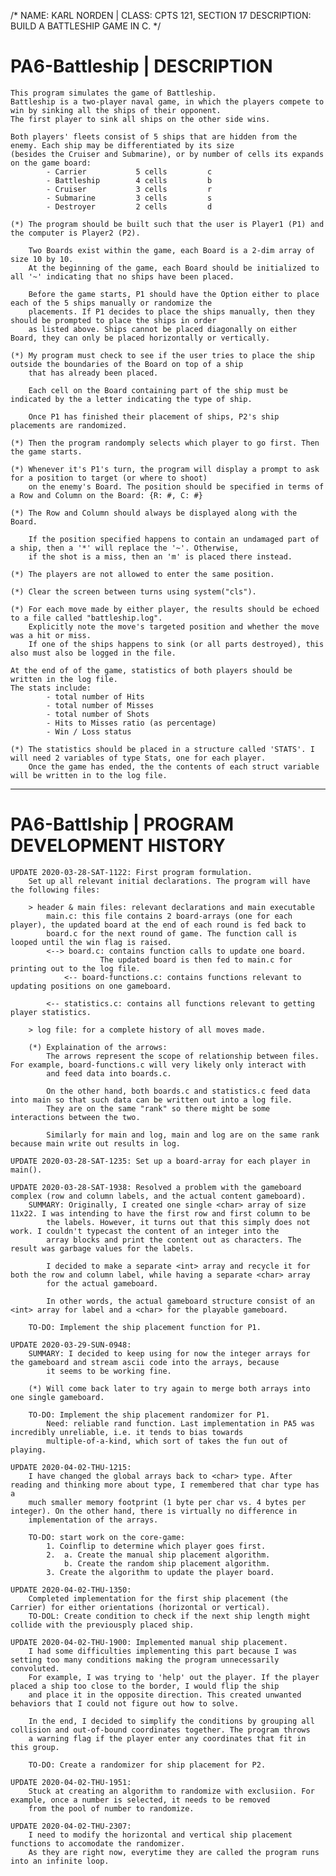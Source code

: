 /*
	NAME: KARL NORDEN | CLASS: CPTS 121, SECTION 17
	DESCRIPTION: BUILD A BATTLESHIP GAME IN C.
*/

# PA6-Battleship | DESCRIPTION
	This program simulates the game of Battleship.
	Battleship is a two-player naval game, in which the players compete to win by sinking all the ships of their opponent.
	The first player to sink all ships on the other side wins.

	Both players' fleets consist of 5 ships that are hidden from the enemy. Each ship may be differentiated by its size
	(besides the Cruiser and Submarine), or by number of cells its expands on the game board:
			- Carrier			5 cells			c
			- Battleship		4 cells			b
			- Cruiser			3 cells			r
			- Submarine			3 cells			s
			- Destroyer			2 cells			d
		
	(*)	The program should be built such that the user is Player1 (P1) and the computer is Player2 (P2).

		Two Boards exist within the game, each Board is a 2-dim array of size 10 by 10.
		At the beginning of the game, each Board should be initialized to all '~' indicating that no ships have been placed.

		Before the game starts, P1 should have the Option either to place each of the 5 ships manually or randomize the
		placements. If P1 decides to place the ships manually, then they should be prompted to place the ships in order
		as listed above. Ships cannot be placed diagonally on either Board, they can only be placed horizontally or vertically.

	(*)	My program must check to see if the user tries to place the ship outside the boundaries of the Board on top of a ship
		that has already been placed.

		Each cell on the Board containing part of the ship must be indicated by the a letter indicating the type of ship.

		Once P1 has finished their placement of ships, P2's ship placements are randomized.

	(*)	Then the program randomply selects which player to go first. Then the game starts.

	(*)	Whenever it's P1's turn, the program will display a prompt to ask for a position to target (or where to shoot)
		on the enemy's Board. The position should be specified in terms of a Row and Column on the Board: {R: #, C: #}

	(*) The Row and Column should always be displayed along with the Board.

		If the position specified happens to contain an undamaged part of a ship, then a '*' will replace the '~'. Otherwise,
		if the shot is a miss, then an 'm' is placed there instead.

	(*) The players are not allowed to enter the same position.

	(*)	Clear the screen between turns using system("cls").

	(*)	For each move made by either player, the results should be echoed to a file called "battleship.log".
		Explicitly note the move's targeted position and whether the move was a hit or miss.
		If one of the ships happens to sink (or all parts destroyed), this also must also be logged in the file.

	At the end of of the game, statistics of both players should be written in the log file.
	The stats include:
			- total number of Hits
			- total number of Misses
			- total number of Shots
			- Hits to Misses ratio (as percentage)
			- Win / Loss status

	(*) The statistics should be placed in a structure called 'STATS'. I will need 2 variables of type Stats, one for each player.
		Once the game has ended, the the contents of each struct variable will be written in to the log file.
------------------------------------------------------------------------------------------------------------------------------------------------

# PA6-Battlship | PROGRAM DEVELOPMENT HISTORY
	
	UPDATE 2020-03-28-SAT-1122: First program formulation.
		Set up all relevant initial declarations. The program will have the following files:

		> header & main files: relevant declarations and main executable
			main.c: this file contains 2 board-arrays (one for each player), the updated board at the end of each round is fed back to
			board.c	for the next round of game. The function call is looped until the win flag is raised.
			<--> board.c: contains function calls to update one board.
						The updated board is then fed to main.c for printing out to the log file.
				<-- board-functions.c: contains functions relevant to updating positions on one gameboard.
			
			<-- statistics.c: contains all functions relevant to getting player statistics.

		> log file: for a complete history of all moves made.

		(*) Explaination of the arrows:
			The arrows represent the scope of relationship between files. For example, board-functions.c will very likely only interact with
			and feed data into boards.c.
		
			On the other hand, both boards.c and statistics.c feed data into main so that such data can be written out into a log file.
			They are on the same "rank" so there might be some interactions between the two.
		
			Similarly for main and log, main and log are on the same rank because main write out results in log.

	UPDATE 2020-03-28-SAT-1235: Set up a board-array for each player in main().
		
	UPDATE 2020-03-28-SAT-1938: Resolved a problem with the gameboard complex (row and column labels, and the actual content gameboard).
		SUMMARY: Originally, I created one single <char> array of size 11x22. I was intending to have the first row and first column to be
			the labels. However, it turns out that this simply does not work. I couldn't typecast the content of an integer into the
			array blocks and print the content out as characters. The result was garbage values for the labels.

			I decided to make a separate <int> array and recycle it for both the row and column label, while having a separate <char> array
			for the actual gameboard.

			In other words, the actual gameboard structure consist of an <int> array for label and a <char> for the playable gameboard.
			
		TO-DO: Implement the ship placement function for P1.

	UPDATE 2020-03-29-SUN-0948:
		SUMMARY: I decided to keep using for now the integer arrays for the gameboard and stream ascii code into the arrays, because
			it seems to be working fine.
			
		(*)	Will come back later to try again to merge both arrays into one single gameboard.

		TO-DO: Implement the ship placement randomizer for P1.
			Need: reliable rand function. Last implementation in PA5 was incredibly unreliable, i.e. it tends to bias towards
			multiple-of-a-kind, which sort of takes the fun out of playing.

	UPDATE 2020-04-02-THU-1215:
		I have changed the global arrays back to <char> type. After reading and thinking more about type, I remembered that char type has a
		much smaller memory footprint (1 byte per char vs. 4 bytes per integer). On the other hand, there is virtually no difference in
		implementation of the arrays.

		TO-DO: start work on the core-game:
			1. Coinflip to determine which player goes first.
			2.	a. Create the manual ship placement algorithm.
				b. Create the random ship placement algorithm.
			3. Create the algorithm to update the player board.

	UPDATE 2020-04-02-THU-1350:
		Completed implementation for the first ship placement (the Carrier) for either orientations (horizontal or vertical).
		TO-DOL: Create condition to check if the next ship length might collide with the previousply placed ship.

	UPDATE 2020-04-02-THU-1900: Implemented manual ship placement.
		I had some difficulties implementing this part because I was setting too many conditions making the program unnecessarily convoluted.
		For example, I was trying to 'help' out the player. If the player placed a ship too close to the border, I would flip the ship
		and place it in the opposite direction. This created unwanted behaviors that I could not figure out how to solve.

		In the end, I decided to simplify the conditions by grouping all collision and out-of-bound coordinates together. The program throws
		a warning flag if the player enter any coordinates that fit in this group.

		TO-DO: Create a randomizer for ship placement for P2.
	
	UPDATE 2020-04-02-THU-1951:
		Stuck at creating an algorithm to randomize with exclusiion. For example, once a number is selected, it needs to be removed
		from the pool of number to randomize.

	UPDATE 2020-04-02-THU-2307:
		I need to modify the horizontal and vertical ship placement functions to accomodate the randomizer.
		As they are right now, everytime they are called the program runs into an infinite loop.

